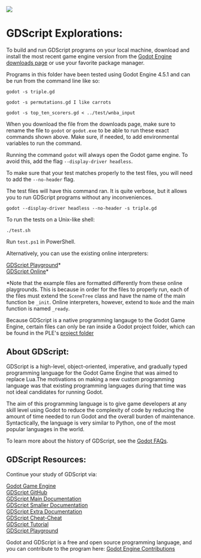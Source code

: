 <img src="https://raw.githubusercontent.com/rtoal/polyglot/master/docs/resources/gdscript-logo-64.png">

# GDScript Explorations:

To build and run GDScript programs on your local machine, download and install the most recent game engine version from the [Godot Engine downloads page](https://godotengine.org/) or use your favorite package manager.

Programs in this folder have been tested using Godot Engine 4.5.1 and can be run from the command line like so:

```
godot -s triple.gd
```

```
godot -s permutations.gd I like carrots
```

```
godot -s top_ten_scorers.gd < ../test/wnba_input
```

When you download the file from the downloads page, make sure to rename the file to `godot` or `godot.exe` to be able to run these exact commands shown above. Make sure, if needed, to add environmental variables to run the command.

Running the command `godot` will always open the Godot game engine. To avoid this, add the flag `--display-driver headless`.

To make sure that your test matches properly to the test files, you will need to add the `--no-header` flag.

The test files will have this command ran. It is quite verbose, but it allows you to run GDScript programs without any inconveniences.

```
godot --display-driver headless --no-header -s triple.gd
```

To run the tests on a Unix-like shell:

```
./test.sh
```

Run `test.ps1` in PowerShell.

Alternatively, you can use the existing online interpreters:

[GDScript Playground](https://gd.tumeo.space/#)*  
[GDScript Online](https://gdscript-online.github.io/)*  

*Note that the example files are formatted differently from these online playgrounds. This is because in order for the files to properly run, each of the files must extend the `SceneTree` class and have the name of the main function be `_init`. Online interpreters, however, extend to `Node` and the main function is named `_ready`.

Because GDScript is a native programming langauge to the Godot Game Engine, certain files can only be ran inside a Godot project folder, which can be found in the PLE's [project folder](../projects/godotexampleproject)

## About GDScript:

GDScript is a high-level, object-oriented, imperative, and gradually typed programming language for the Godot Game Engine that was aimed to replace Lua.The motivations on making a new custom programming language was that existing programming languages during that time was not ideal candidates for running Godot.

The aim of this programming language is to give game developers at any skill level using Godot to reduce the complexity of code by reducing the amount of time needed to run Godot and the overall burden of maintenance. Syntactically, the language is very similar to Python, one of the most popular languages in the world.

To learn more about the history of GDScript, see the [Godot FAQs](https://docs.godotengine.org/en/stable/about/faq.html#doc-faq-what-is-gdscript).

## GDScript Resources:

Continue your study of GDScript via:

[Godot Game Engine](https://godotengine.org/)  
[GDScript GitHub](https://github.com/godotengine/godot/tree/master/modules/gdscript)  
[GDScript Main Documentation](https://docs.godotengine.org/en/stable/tutorials/scripting/gdscript/index.html)  
[GDScript Smaller Documentation](https://gdscript.com/)  
[GDScript Extra Documentation](https://www.francogarcia.com/en/blog/development-environments-gdscript/#interpreter-and-text-editor)  
[GDScript Cheat-Cheat](https://godot.community/topic/78/gdscript-cheatsheet/2)  
[GDScript Tutorial](https://gdquest.github.io/learn-gdscript/?ref=godot-docs)  
[GDScript Playground](https://gd.tumeo.space/#)

Godot and GDScript is a free and open source programming language, and you can contribute to the program here:
[Godot Engine Contributions](https://docs.godotengine.org/en/stable/contributing/how_to_contribute.html)
